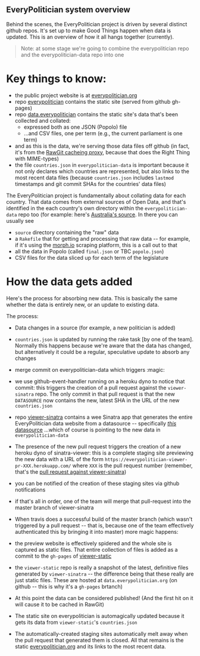 EveryPolitician system overview
----

Behind the scenes, the EveryPolitician project is driven by several distinct  github repos. It's set up to make Good Things happen when data is updated. This is an overview of how it all hangs together (currently).

> Note: at some stage we're going to combine the everypolitician repo and the
> everypolitician-data repo into one

Key things to know:
===================

* the public project website is at [everypolitician.org](http://everypolitician.org)
* repo [everypolitician](https://github.com/everypolitician/everypolitician) contains the static site (served from github gh-pages)
* repo [data.everypolitician](https://github.com/everypolitician/everypolitician-data) contains the static site's data that's been collected and collated:
  - expressed both as one JSON (Popolo) file
  - ...and CSV files, one per term (e.g., the current parliament is one term)
* and as this is the data, we're serving those data files off github (in fact, it's from the [RawGit cacheing proxy](https://rawgit.com/faq), because that does the Right Thing with MIME-types)
* the file `countries.json` in `everypolitician-data` is important because it not only declares which countries are represented, but also links to the most recent data files (because `countries.json` includes `lastmod` timestamps and git commit SHAs for the countries' data files)

The EveryPolitician project is fundamentally about collating data for each country. That data comes from external sources of Open Data, and that's identified in the each country's own directory within the `everypolitician-data` repo too (for example: here's [Australia's source](https://github.com/everypolitician/everypolitician-data/tree/master/data/Australia/Parliament). In there you can usually see

   * `source` directory containing the "raw" data
   * a `Rakefile` that for getting and processing that raw data -- for example, if it's using the [morph.io](https://morph.io/) scraping platform, this is a call out to that
   * all the data in Popolo (called `final.json` or TBC `popolo.json`)
   * CSV files for the data sliced up for each term of the legislature

How the data gets added
=======================

Here's the process for absorbing new data. This is basically the same whether the data is entirely new, or an update to existing data.

The process:

* Data changes in a source (for example, a new politician is added)

* `countries.json` is updated by running the rake task [by one of the team].
  Normally this happens because we're aware that the data has changed, but
  alternatively it could be a regular, speculative update to absorb any changes

* merge commit on everypolitician-data which triggers :magic:

* we use github-event-handler running on a heroku dyno
  to notice that commit: this triggers the creation of a pull request
  against the `viewer-sinatra` repo.
  The only commit in that pull request is that the new `DATASOURCE` now  contains the new, latest SHA in the URL of the new
  `countries.json`

* repo [viewer-sinatra](https://github.com/everypolitician/viewer-sinatra) contains a wee Sinatra app that generates the entire EveryPolitician data website from a datasource -- specifically [*this* datasource](https://github.com/everypolitician/viewer-sinatra/blob/master/DATASOURCE) ...which of course is pointing to the new data in `everypolitician-data` 

* The presence of the new pull request triggers the creation of a new heroku dyno of sinatra-viewer: this is a complete
  staging site previewing the new data with a URL of the form
  `https://everypolitician-viewer-pr-XXX.herokuapp.com/` where `XXX` is the
  pull request number (remember, that's the [pull request against viewer-sinatra](https://github.com/everypolitician/viewer-sinatra/pulls))

* you can be notified of the creation of these staging sites via github
  notifications

* if that's all in order, one of the team will merge that pull-request into the master branch of viewer-sinatra
  
* When travis does a successful build of the master branch (which wasn't
triggered by a pull request -- that is, because one of the team effectively authenticated this by bringing it into master) more magic happens:

* the preview website is effectively spidered and the whole site is captured as static files. That entire collection of files is added as a commit to the `gh-pages` of [viewer-static](https://github.com/everypolitician/viewer-static)

* the `viewer-static` repo is really a snapshot of the latest, definitive files generated by `viewer-sinatra` -- the difference being that these really are just static files. These are hosted at `data.everypolitician.org` (on github -- this is why it's a `gh-pages` brtanch)

* At this point the data can be considered published! (And the first hit on it will cause it to be cached in RawGit)

* The static site on everypolitician is automagically updated because it gets its data from `viewer-static`'s `countries.json`

* The automatically-created staging sites automatically melt away when the pull request that generated them is closed. All that remains is the static [everypolitician.org](http://everypolitician.org) and its links to the most recent data.
